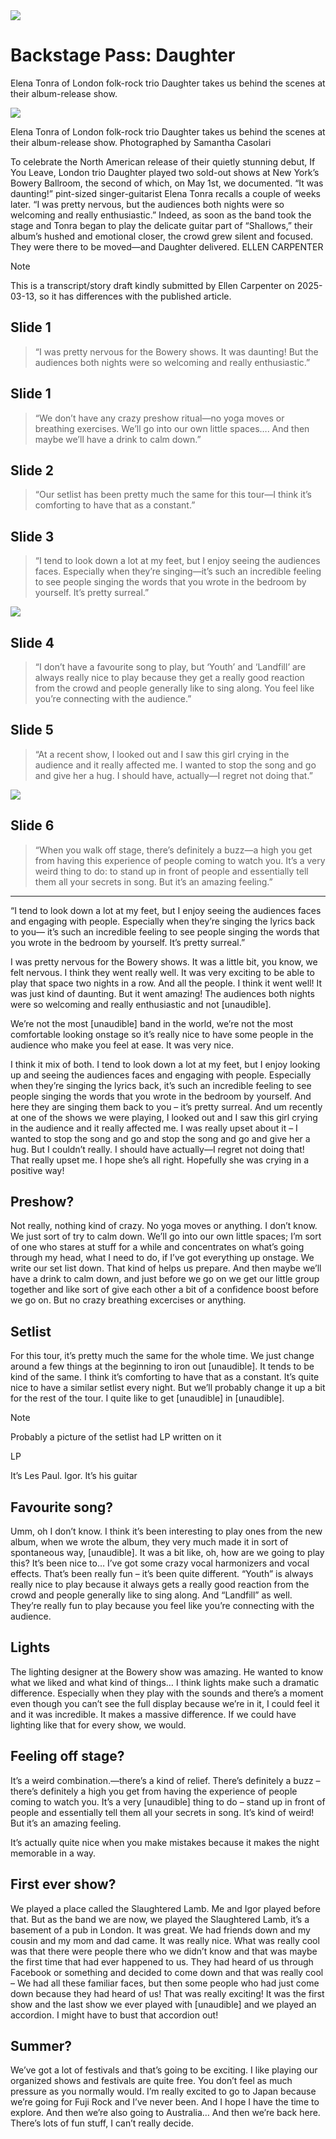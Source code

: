 <img src="/Images/daughter_carousel_v2.jpg">

# Backstage Pass: Daughter

Elena Tonra of London folk-rock trio Daughter takes us behind the scenes at their album-release show.

<img src="/Images/daughter_landingcoverlandscape840x644.jpg">

Elena Tonra of London folk-rock trio Daughter takes us behind the scenes at their album-release show. Photographed by Samantha Casolari

To celebrate the North American release of their quietly stunning debut, If You Leave, London trio Daughter played two sold-out shows at New York’s Bowery Ballroom, the second of which, on May 1st, we documented. “It was daunting!” pint-sized singer-guitarist Elena Tonra recalls a couple of weeks later. “I was pretty nervous, but the audiences both nights were so welcoming and really enthusiastic.” Indeed, as soon as the band took the stage and Tonra began to play the delicate guitar part of “Shallows,” their album’s hushed and emotional closer, the crowd grew silent and focused. They were there to be moved—and Daughter delivered. ELLEN CARPENTER

> [!NOTE] 
> This is a transcript/story draft kindly submitted by Ellen Carpenter on 2025-03-13, so it has differences with the published article.

## Slide 1
>“I was pretty nervous for the Bowery shows. It was daunting! But the audiences both nights were so welcoming and really enthusiastic.”

## Slide 1
>“We don’t have any crazy preshow ritual—no yoga moves or breathing exercises. We’ll go into our own little spaces…. And then maybe we’ll have a drink to calm down.”

## Slide 2
>“Our setlist has been pretty much the same for this tour—I think it’s comforting to have that as a constant.”

## Slide 3
>“I tend to look down a lot at my feet, but I enjoy seeing the audiences faces. Especially when they’re singing—it’s such an incredible feeling to see people singing the words that you wrote in the bedroom by yourself. It’s pretty surreal.”

<img src="/Images/tumblr_mno8wltHBz1rjeo3to1_1280.jpg">

## Slide 4
>“I don’t have a favourite song to play, but ‘Youth’ and ‘Landfill’ are always really nice to play because they get a really good reaction from the crowd and people generally like to sing along. You feel like you’re connecting with the audience.”

## Slide 5
>“At a recent show, I looked out and I saw this girl crying in the audience and it really affected me. I wanted to stop the song and go and give her a hug. I should have, actually—I regret not doing that.”

<img src="/Images/tumblr_mno910UKoj1rjeo3to1_1280.jpg">

## Slide 6
>“When you walk off stage, there’s definitely a buzz—a high you get from having this experience of people coming to watch you. It’s a very weird thing to do: to stand up in front of people and essentially tell them all your secrets in song. But it’s an amazing feeling.”

---

“I tend to look down a lot at my feet, but I enjoy seeing the audiences faces and engaging with people. Especially when they’re singing the lyrics back to you— it’s such an incredible feeling to see people singing the words that you wrote in the bedroom by yourself. It’s pretty surreal.”

I was pretty nervous for the Bowery shows. It was a little bit, you know, we felt nervous. I think they went really well. It was very exciting to be able to play that space two nights in a row. And all the people. I think it went well! It was just kind of daunting. But it went amazing! The audiences both nights were so welcoming and really enthusiastic and not [unaudible].

We’re not the most [unaudible] band in the world, we’re not the most comfortable looking onstage so it’s really nice to have some people in the audience who make you feel at ease. It was very nice.

I think it mix of both. I tend to look down a lot at my feet, but I enjoy looking up and seeing the audiences faces and engaging with people. Especially when they’re singing the lyrics back, it’s such an incredible feeling to see people singing the words that you wrote in the bedroom by yourself. And here they are singing them back to you – it’s pretty surreal. And um recently at one of the shows we were playing, I looked out and I saw this girl crying in the audience and it really affected me. I was really upset about it – I wanted to stop the song and go and stop the song and go and give her a hug. But I couldn’t really. I should have actually—I regret not doing that! That really upset me. I hope she’s all right. Hopefully she was crying in a positive way!

## Preshow? 

Not really, nothing kind of crazy. No yoga moves or anything. I don’t know. We just sort of try to calm down. We’ll go into our own little spaces; I’m sort of one who stares at stuff for a while and concentrates on what’s going through my head, what I need to do, if I’ve got everything up onstage. We write our set list down. That kind of helps us prepare. And then maybe we’ll have a drink to calm down, and just before we go on we get our little group together and like sort of give each other a bit of a confidence boost before we go on. But no crazy breathing excercises or anything. 

## Setlist

For this tour, it’s pretty much the same for the whole time. We just change around a few things at the beginning to iron out [unaudible]. It tends to be kind of the same. I think it’s comforting to have that as a constant. It’s quite nice to have a similar setlist every night. But we’ll probably change it up a bit for the rest of the tour. I quite like to get [unaudible] in [unaudible].

> [!NOTE] 
> Probably a picture of the setlist had LP written on it

LP

It’s Les Paul. Igor. It’s his guitar

## Favourite song?

Umm, oh I don’t know. I think it’s been interesting to play ones from the new album, when we wrote the album, they very much made it in sort of spontaneous way, [unaudible]. It was a bit like, oh, how are we going to play this? It’s been nice to… I’ve got some crazy vocal harmonizers and vocal effects. That’s been really fun – it’s been quite different. “Youth” is always really nice to play because it always gets a really good reaction from the crowd and people generally like to sing along. And “Landfill” as well. They’re really fun to play because you feel like you’re connecting with the audience. 

## Lights

The lighting designer at the Bowery show was amazing. He wanted to know what we liked and what kind of things… I think lights make such a dramatic difference. Especially when they play with the sounds and there’s a moment even though you can’t see the full display because we’re in it, I could feel it and it was incredible. It makes a massive difference. If we could have lighting like that for every show, we would.

## Feeling off stage?

It’s a weird combination.—there’s a kind of relief. There’s definitely a buzz – there’s definitely a high you get from having the experience of people coming to watch you. It’s a very [unaudible] thing to do – stand up in front of people and essentially tell them all your secrets in song. It’s kind of weird! But it’s an amazing feeling. 

It’s actually quite nice when you make mistakes because it makes the night memorable in a way. 

## First ever show?

We played a place called the Slaughtered Lamb. Me and Igor played before that. But as the band we are now, we played the Slaughtered Lamb, it’s a basement of a pub in London. It was great. We had friends down and my cousin and my mom and dad came. It was really nice. What was really cool was that there were people there who we didn’t know and that was maybe the first time that had ever happened to us. They had heard of us through Facebook or something and decided to come down and that was really cool – We had all these familiar faces, but then some people who had just come down because they had heard of us! That was really exciting! It was the first show and the last show we ever played with [unaudible] and we played an accordion. I might have to bust that accordion out!

## Summer?

We’ve got a lot of festivals and that’s going to be exciting. I like playing our organized shows and festivals are quite free. You don’t feel as much pressure as you normally would. I’m really excited to go to Japan because we’re going for Fuji Rock and I’ve never been. And I hope I have the time to explore. And then we’re also going to Australia… And then we’re back here. There’s lots of fun stuff, I can’t really decide.

